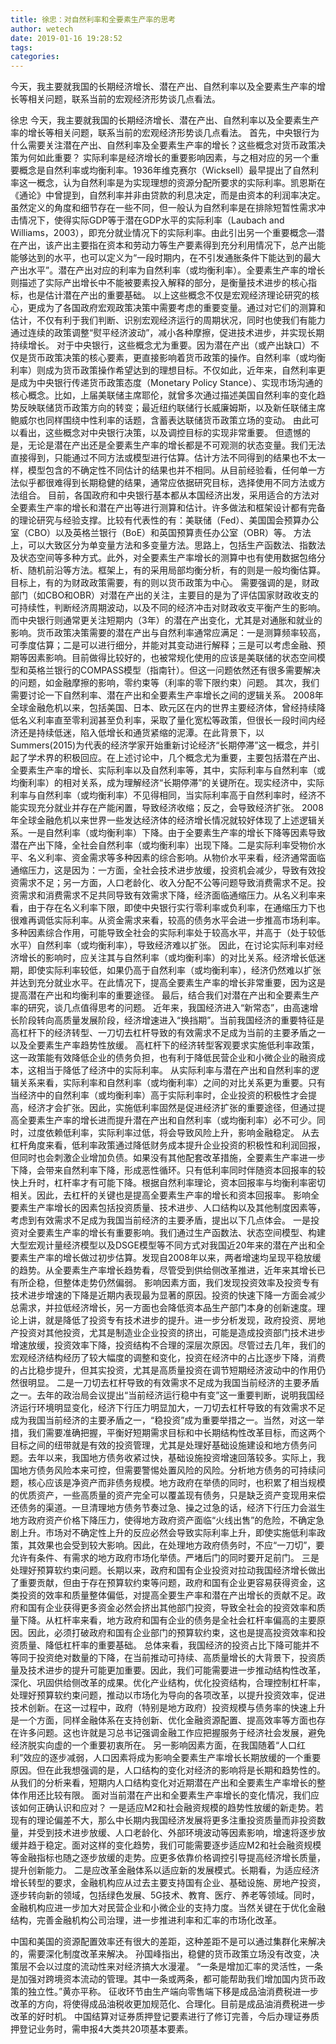 ```yaml
---
title: 徐忠：对自然利率和全要素生产率的思考
author: wetech
date: 2019-01-16 19:28:52
tags: 
categories: 
---
```

今天，我主要就我国的长期经济增长、潜在产出、自然利率以及全要素生产率的增长等相关问题，联系当前的宏观经济形势谈几点看法。
<!-- more -->
徐忠
今天，我主要就我国的长期经济增长、潜在产出、自然利率以及全要素生产率的增长等相关问题，联系当前的宏观经济形势谈几点看法。
首先，中央银行为什么需要关注潜在产出、自然利率及全要素生产率的增长？这些概念对货币政策决策为何如此重要？
实际利率是经济增长的重要影响因素，与之相对应的另一个重要概念是自然利率或均衡利率。1936年维克赛尔（Wicksell）最早提出了自然利率这一概念，认为自然利率是为实现理想的资源分配所要求的实际利率。凯恩斯在《通论》中曾提到，自然利率并非由贷款的利息决定，而是由资本的利润率决定。虽然定义的角度和细节存在一些不同，但一般认为自然利率是在排除短暂性需求冲击情况下，使得实际GDP等于潜在GDP水平的实际利率（Laubach and Williams，2003），即充分就业情况下的实际利率。由此引出另一个重要概念—潜在产出，该产出主要指在资本和劳动力等生产要素得到充分利用情况下，总产出能能够达到的水平，也可以定义为“一段时期内，在不引发通胀条件下能达到的最大产出水平”。潜在产出对应的利率为自然利率（或均衡利率）。全要素生产率的增长则描述了实际产出增长中不能被要素投入解释的部分，是衡量技术进步的核心指标，也是估计潜在产出的重要基础。
以上这些概念不仅是宏观经济理论研究的核心，更成为了各国政府宏观政策决策中需要考虑的重要变量。通过对它们的测算和估计，不仅有利于我们判断、识别宏观经济运行的周期状况，同时也使我们有能力通过连续的政策调整“熨平经济波动”，减小各种摩擦，促进技术进步，并实现长期持续增长。
对于中央银行，这些概念尤为重要。因为潜在产出（或产出缺口）不仅是货币政策决策的核心要素，更直接影响着货币政策的操作。自然利率（或均衡利率）则成为货币政策操作希望达到的理想目标。不仅如此，近年来，自然利率更是成为中央银行传递货币政策态度（Monetary Policy Stance）、实现市场沟通的核心概念。比如，上届美联储主席耶伦，就曾多次通过描述美国自然利率的变化趋势反映联储货币政策方向的转变；最近纽约联储行长威廉姆斯，以及新任联储主席鲍威尔也同样围绕中性利率的话题，含蓄表达联储货币政策立场的变动。
由此可以看出，这些概念对中央银行决策，以及调控目标的实现非常重要。
但遗憾的是，无论是潜在产出还是全要素生产率的增长都是不可观测的状态变量。我们无法直接得到，只能通过不同方法或模型进行估算。估计方法不同得到的结果也不太一样，模型包含的不确定性不同估计的结果也并不相同。从目前经验看，任何单一方法似乎都很难得到长期稳健的结果，通常应依据研究目标，选择使用不同方法或方法组合。
目前，各国政府和中央银行基本都从本国经济出发，采用适合的方法对全要素生产率的增长和潜在产出等进行测算和估计。许多做法和框架设计都有完备的理论研究与经验支撑。比较有代表性的有：美联储（Fed）、美国国会预算办公室（CBO）以及英格兰银行（BoE）和英国预算责任办公室（OBR）等。
方法上，可以大致区分为单变量方法和多变量方法。思路上，包括生产函数法、指数法及状态空间等多种方式。此外，对全要素生产率增长的测算中也有使用数据包络分析、随机前沿等方法。框架上，有的采用局部均衡分析，有的则是一般均衡估算。目标上，有的为财政政策需要，有的则以货币政策为中心。
需要强调的是，财政部门（如CBO和OBR）对潜在产出的关注，主要目的是为了评估国家财政收支的可持续性，判断经济周期波动，以及不同的经济冲击对财政收支平衡产生的影响。而中央银行则通常更关注短期内（3年）的潜在产出变化，尤其是对通胀和就业的影响。货币政策决策需要的潜在产出与自然利率通常应满足：一是测算频率较高，可季度估算；二是可以进行细分，并能对其变动进行解释；三是可以考虑金融、预期等因素影响。目前做得比较好的，也被常规化使用的应该是美联储的状态空间模型和英格兰银行的COMPASS模型（指南针）。但这一问题依然还有很多需要解决的问题，如金融摩擦的影响，零约束等（利率的零下限约束）问题。
其次，我们需要讨论一下自然利率、潜在产出和全要素生产率增长之间的逻辑关系。
2008年全球金融危机以来，包括美国、日本、欧元区在内的世界主要经济体，曾经持续降低名义利率直至零利润甚至负利率，采取了量化宽松等政策，但很长一段时间内经济还是持续低迷，陷入低增长和通货紧缩的泥潭。在此背景下，以Summers(2015)为代表的经济学家开始重新讨论经济“长期停滞”这一概念，并引起了学术界的积极回应。在上述讨论中，几个概念尤为重要，主要包括潜在产出、全要素生产率的增长、实际利率以及自然利率等，其中，实际利率与自然利率（或均衡利率）的相对关系，成为理解经济“长期停滞”的关键所在。现实经济中，实际利率与自然利率（或均衡利率）不见得相同，当实际利率高于自然利率时，经济不能实现充分就业并存在产能闲置，导致经济收缩；反之，会导致经济扩张。
2008年全球金融危机以来世界一些发达经济体的经济增长情况就较好体现了上述逻辑关系。一是自然利率（或均衡利率）下降。由于全要素生产率的增长下降等因素导致潜在产出下降，全社会自然利率（或均衡利率）出现下降。二是实际利率受物价水平、名义利率、资金需求等多种因素的综合影响。从物价水平来看，经济通常面临通缩压力，这是因为：一方面，全社会技术进步放缓，投资机会减少，导致有效投资需求不足；另一方面，人口老龄化、收入分配不公等问题导致消费需求不足。投资需求和消费需求不足共同导致有效需求下降，经济面临通缩压力。从名义利率来看，由于存在名义利率下限，即使中央银行实行零利率或负利率，在通缩压力下也很难再调低实际利率。从资金需求来看，较高的债务水平会进一步推高市场利率。多种因素综合作用，可能导致全社会的实际利率处于较高水平，并高于（处于较低水平）自然利率（或均衡利率），导致经济难以扩张。
因此，在讨论实际利率对经济增长的影响时，应关注其与自然利率（或均衡利率）的对比关系。经济增长低迷期，即使实际利率较低，如果仍高于自然利率（或均衡利率），经济仍然难以扩张并达到充分就业水平。在此情况下，提高全要素生产率的增长非常重要，因为这是提高潜在产出和均衡利率的重要途径。
最后，结合我们对潜在产出和全要素生产率的研究，谈几点值得思考的问题。
近年来，我国经济进入“新常态”，由高速增长阶段转向高质量发展阶段，经济增速进入“换挡期”。当前我国经济的重要特征是高杠杆下的经济转型、一刀切去杠杆导致的有效需求不足成为当前的主要矛盾之一以及全要素生产率趋势性放缓。
高杠杆下的经济转型客观要求实施低利率政策，这一政策能有效降低企业的债务负担，也有利于降低民营企业和小微企业的融资成本，这相当于降低了经济中的实际利率。
从实际利率与潜在产出和自然利率的逻辑关系来看，实际利率和自然利率（或均衡利率）之间的对比关系更为重要。只有当经济中的自然利率（或均衡利率）高于实际利率时，企业投资的积极性才会提高，经济才会扩张。因此，实施低利率固然是促进经济扩张的重要途径，但通过提高全要素生产率的增长进而提升潜在产出和自然利率（或均衡利率）必不可少。同时，过度依赖低利率，实际利率过低，将会导致风险上升，影响金融稳定。
从去杠杆角度来看，低利率政策通过降低财务成本提升企业投资的积极性和利润回报，但同时也会刺激企业增加负债。如果没有其他配套改革措施，全要素生产率进一步下降，会带来自然利率下降，形成恶性循环。只有低利率同时伴随资本回报率的较快上升时，杠杆率才有可能下降。根据自然利率理论，资本回报率与均衡利率密切相关。因此，去杠杆的关键也是提高全要素生产率的增长和资本回报率。
影响全要素生产率增长的因素包括投资质量、技术进步、人口结构以及其他制度因素等，考虑到有效需求不足成为我国当前经济的主要矛盾，提出以下几点体会。
一是投资对全要素生产率的增长有重要影响。我们通过生产函数法、状态空间模型、构建大型宏观计量经济模型以及DSGE模型等不同方式对我国近20年来的潜在产出和全要素生产率的增长做过初步估算。发现自2008年以来，两者增速均呈现平稳放缓的趋势。从全要素生产率增长趋势看，尽管受到供给侧改革推进，近年来其增长已有所企稳，但整体走势仍然偏弱。 影响因素方面，我们发现投资效率及投资专有技术进步增速的下降是近期内表现最为显著的原因。投资的快速下降一方面会减少总需求，并拉低经济增长，另一方面也会降低资本品生产部门本身的创新速度。理论上讲，就是降低了投资专有技术进步的提升。进一步分析发现，政府投资、房地产投资对其他投资，尤其是制造业企业投资的挤出，可能是造成投资部门技术进步增速放缓，投资效率下降，投资结构不合理的深层次原因。尽管过去几年，我们的宏观经济结构经历了较大幅度的调整和变化，投资在经济中的占比逐步下降，消费的占比稳步提升，但其实投资，尤其是高质量投资在调节短期经济波动中的作用仍然很明显。
二是一刀切去杠杆导致的有效需求不足成为我国当前经济的主要矛盾之一。去年的政治局会议提出“当前经济运行稳中有变”这一重要判断，说明我国经济运行环境明显变化，经济下行压力明显加大，一刀切去杠杆导致的有效需求不足成为我国当前经济的主要矛盾之一，“稳投资”成为重要举措之一。当然，对这一举措，我们需要准确把握，平衡好短期需求目标和中长期结构性改革目标，而这两个目标之间的纽带就是有效的投资管理，尤其是处理好基础设施建设和地方债务问题。去年以来，我国地方债务收紧过快，基础设施投资增速回落较多。实际上，我国地方债务风险本来可控，但需要警惕处置风险的风险。分析地方债务的可持续问题，核心应该是净资产而非债务规模。地方政府在举债的同时，也积累了相当规模的优质资产，一些高质量的资产完全可以覆盖现有债务，只是缺乏资产变现用来偿还债务的渠道。一旦清理地方债务节奏过急、操之过急的话，经济下行压力会滋生地方政府资产价格下降压力，使得地方政府资产面临“火线出售”的危险，不确定急剧上升。市场对不确定性上升的反应必然会导致实际利率上升，即使实施低利率政策，其效果也会受到较大影响。因此，在处理地方政府债务时，不应“一刀切”，要允许有条件、有需求的地方政府市场化举债。严堵后门的同时要开足前门。
三是处理好预算软约束问题。长期以来，政府和国有企业投资对拉动我国经济增长做出了重要贡献，但由于存在预算软约束等问题，政府和国有企业更容易获得资金，这类投资的效率和质量整体偏低，对提高全要生产率和潜在产出增长的贡献不足。政府和国有企业获得更多资金必然会挤出其他部门投资，导致全社会的投资效率和质量下降。从杠杆率来看，地方政府和国有企业的债务是全社会杠杆率偏高的主要原因。因此，必须打破政府和国有企业部门的预算软约束，这也是提高投资效率和投资质量、降低杠杆率的重要基础。
总体来看，我国经济的投资占比下降可能并不等同于投资绝对数量的下降，在当前推动可持续、高质量增长的大背景下，投资质量及技术进步的提升可能更加重要。因此，我们可能需要进一步推动结构性改革，深化、巩固供给侧改革的成果。优化产业结构，优化投资结构，合理控制杠杆率，处理好预算软约束问题，推动以市场化为导向的各项改革，以提升投资效率，促进技术创新。在这一过程中，政府（特别是地方政府）投资规模与债务率的快速上升是一个方面，同样金融体系在支持创新、优化金融资源配置、提高效率等方面也存在许多问题。这也许就是习总书记强调金融工作应把握服务于经济社会发展，避免经济脱实向虚的一个重要初衷所在。
另一影响因素方面，在我国随着“人口红利”效应的逐步减弱，人口因素将成为影响全要素生产率增长长期放缓的一个重要原因。但在此我想强调的是，人口结构的变化对经济的影响将是长期和趋势性的。从我们的分析来看，短期内人口结构变化对近期潜在产出和全要素生产率增长的整体作用还比较有限。
面对当前潜在产出和全要素生产率增长的变化情况，我们应该如何正确认识和应对？
一是适应M2和社会融资规模的趋势性放缓的新走势。若现有的理论偏差不大，那么中长期内我国经济发展将更多注重投资质量而非投资数量，并受到技术进步放缓、人口老龄化、外部环境波动等因素影响，增速将逐步放缓并趋于稳定。面对这样的变化趋势，我们可能需要逐步适应M2和社会融资规模等金融指标也随之逐步放缓的走势。应更多依靠价格调控引导提高经济增长质量，提升创新能力。
二是应改革金融体系以适应新的发展模式。长期看，为适应经济增长转型的要求，金融机构应从过去主要支持国有企业、基础设施、房地产投资，逐步转向新的领域，包括绿色发展、5G技术、教育、医疗、养老等领域。同时，金融机构应进一步加大对民营企业和小微企业的支持力度。当然关键在于优化金融结构，完善金融机构公司治理，进一步推进利率和汇率的市场化改革。
 
 
中国和美国的资源配置效率还有很大的差距，这种差距不是可以通过集群化来解决的，需要深化制度改革来解决。
孙国峰指出，稳健的货币政策立场没有改变，决策层不会以过度的流动性来对经济搞大水漫灌。
“一条是增加汇率的灵活性，一条是加强对跨境资本流动的管理。其中一条或两条，都可能帮助我们增加国内货币政策的独立性。”黄亦平称。
征收环节由生产端向零售端下移是成品油消费税进一步改革的方向，将使得成品油税收更加规范化、合理化。目前是成品油消费税进一步改革的好时机。
中国结算对证券质押登记要素进行了修订完善，今后办理证券质押登记业务时，需申报4大类共20项基本要素。

